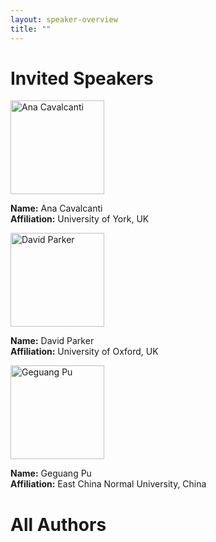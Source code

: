 ```yaml
---
layout: speaker-overview
title: ""
---
```


# Invited Speakers

<div class="container">
<div class="row justify-content-start p-3">
    <div class="col-sm-2">
        <a href="/2024/speakers/anacavalcanti/">
            <div class="speakers-hover"></div>
            <img src="/2024/assets/img/ana.jpg" alt="Ana Cavalcanti" title="Ana Cavalcanti" width="150"/>
        </a>
    </div>
    <div class="col-sm-10">
        <p><b>Name:</b> Ana Cavalcanti <br/>
        <b>Affiliation:</b> University of York, UK <br/>
        </p>
    </div>
</div>
<div class="row justify-content-start p-3">
    <div class="col-sm-2">
        <a href="/2024/speakers/davidparker/">
            <div class="speakers-hover"></div>
            <img src="/2024/assets/img/david.jpg" alt="David Parker" title="David Parker" width="150"/>
        </a>
    </div>
    <div class="col-sm-10">
        <p><b>Name:</b> David Parker <br/>
        <b>Affiliation:</b> University of Oxford, UK <br/>
        </p>
    </div>
</div>
<div class="row justify-content-start p-3">
    <div class="col-sm-2">
        <a href="/2024/speakers/geguangpu/">
            <div class="speakers-hover"></div>
            <img src="/2024/assets/img/pu.png" alt="Geguang Pu" title="Geguang Pu" width="150"/>
        </a>
    </div>
    <div class="col-sm-10">
        <p><b>Name:</b> Geguang Pu <br/>
        <b>Affiliation:</b> East China Normal University, China <br/>
		</p>
	</div>
</div>
</div>

# All Authors
